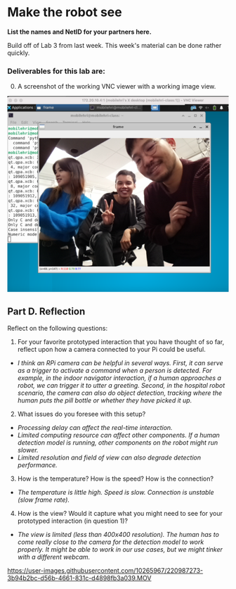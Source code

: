 # Make the robot see
**List the names and NetID for your partners here.**

Build off of Lab 3 from last week. This week's material can be done rather quickly.

### Deliverables for this lab are: 

0. A screenshot of the working VNC viewer with a working image view.

<img src="Images/screenshot_image.png" />

## Part D. Reflection

Reflect on the following questions:

1. For your favorite prototyped interaction that you have thought of so far, reflect upon how a camera connected to your Pi could be useful.

- _I think an RPi camera can be helpful in several ways. First, it can serve as a trigger to activate a command when a person is detected. For example, in the indoor navigator interaction, if a human approaches a robot, we can trigger it to utter a greeting. Second, in the hospital robot scenario, the camera can also do object detection, tracking where the human puts the pill bottle or whether they have picked it up._

2. What issues do you foresee with this setup? 

- _Processing delay can affect the real-time interaction._
- _Limited computing resource can affect other components. If a human detection model is running, other components on the robot might run slower._
- _Limited resolution and field of view can also degrade detection performance._


3. How is the temperature? How is the speed? How is the connection?

- _The temperature is little high. Speed is slow. Connection is unstable (slow frame rate)._

4. How is the view? Would it capture what you might need to see for your prototyped interaction (in question 1)?

- _The view is limited (less than 400x400 resolution). The human has to come really close to the camera for the detection model to work properly. It might be able to work in our use cases, but we might tinker with a different webcam._




https://user-images.githubusercontent.com/10265967/220987273-3b94b2bc-d56b-4661-831c-d4898fb3a039.MOV




